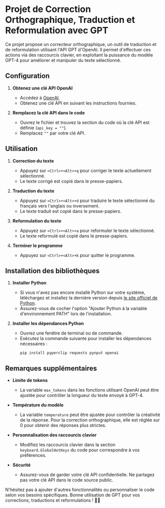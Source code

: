 # Projet de Correction Orthographique, Traduction et Reformulation avec GPT

Ce projet propose un correcteur orthographique, un outil de traduction et de reformulation utilisant l'API GPT d'OpenAI. Il permet d'effectuer ces actions via des raccourcis clavier, en exploitant la puissance du modèle GPT-4 pour améliorer et manipuler du texte sélectionné.

## Configuration

1. **Obtenez une clé API OpenAI**
   - Accédez à [OpenAI](https://beta.openai.com/signup/).
   - Obtenez une clé API en suivant les instructions fournies.

2. **Remplacez la clé API dans le code**
   - Ouvrez le fichier et trouvez la section du code où la clé API est définie (`api_key = ""`).
   - Remplacez `""` par votre clé API.

## Utilisation

1. **Correction du texte**
   - Appuyez sur `<Ctrl>+<Alt>+q` pour corriger le texte actuellement sélectionné.
   - Le texte corrigé est copié dans le presse-papiers.

2. **Traduction du texte**
   - Appuyez sur `<Ctrl>+<Alt>+d` pour traduire le texte sélectionné du français vers l'anglais ou inversement.
   - Le texte traduit est copié dans le presse-papiers.

3. **Reformulation du texte**
   - Appuyez sur `<Ctrl>+<Alt>+a` pour reformuler le texte sélectionné.
   - Le texte reformulé est copié dans le presse-papiers.

4. **Terminer le programme**
   - Appuyez sur `<Ctrl>+<Alt>+k` pour quitter le programme.

## Installation des bibliothèques

1. **Installer Python**
   - Si vous n'avez pas encore installé Python sur votre système, téléchargez et installez la dernière version depuis [le site officiel de Python](https://www.python.org/).
   - Assurez-vous de cocher l'option "Ajouter Python à la variable d'environnement PATH" lors de l'installation.

2. **Installer les dépendances Python**
   - Ouvrez une fenêtre de terminal ou de commande.
   - Exécutez la commande suivante pour installer les dépendances nécessaires :
     ```
     pip install pyperclip requests pynput openai
     ```

## Remarques supplémentaires

- **Limite de tokens**
  - La variable `max_tokens` dans les fonctions utilisant OpenAI peut être ajustée pour contrôler la longueur du texte envoyé à GPT-4.

- **Température du modèle**
  - La variable `temperature` peut être ajustée pour contrôler la créativité de la réponse. Pour la correction orthographique, elle est réglée sur 0 pour obtenir des réponses plus strictes.

- **Personnalisation des raccourcis clavier**
  - Modifiez les raccourcis clavier dans la section `keyboard.GlobalHotKeys` du code pour correspondre à vos préférences.

- **Sécurité**
  - Assurez-vous de garder votre clé API confidentielle. Ne partagez pas votre clé API dans le code source public.

N'hésitez pas à ajouter d'autres fonctionnalités ou personnaliser le code selon vos besoins spécifiques. Bonne utilisation de GPT pour vos corrections, traductions et reformulations ! 📝✨
